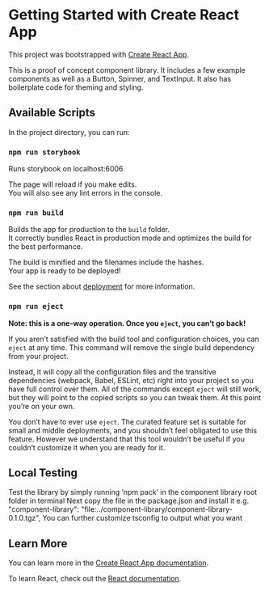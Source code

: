 # Getting Started with Create React App

This project was bootstrapped with [Create React App](https://github.com/facebook/create-react-app).

This is a proof of concept component library. It includes a few example components as well as a Button, Spinner, and TextInput.
It also has boilerplate code for theming and styling.

## Available Scripts

In the project directory, you can run:

### `npm run storybook`

Runs storybook on localhost:6006 

The page will reload if you make edits.\
You will also see any lint errors in the console.

### `npm run build`

Builds the app for production to the `build` folder.\
It correctly bundles React in production mode and optimizes the build for the best performance.

The build is minified and the filenames include the hashes.\
Your app is ready to be deployed!

See the section about [deployment](https://facebook.github.io/create-react-app/docs/deployment) for more information.

### `npm run eject`

**Note: this is a one-way operation. Once you `eject`, you can’t go back!**

If you aren’t satisfied with the build tool and configuration choices, you can `eject` at any time. This command will remove the single build dependency from your project.

Instead, it will copy all the configuration files and the transitive dependencies (webpack, Babel, ESLint, etc) right into your project so you have full control over them. All of the commands except `eject` will still work, but they will point to the copied scripts so you can tweak them. At this point you’re on your own.

You don’t have to ever use `eject`. The curated feature set is suitable for small and middle deployments, and you shouldn’t feel obligated to use this feature. However we understand that this tool wouldn’t be useful if you couldn’t customize it when you are ready for it.

## Local Testing
Test the library by simply running ‘npm pack’ in the component library root folder in terminal
Next copy the file in the package.json and install it 
e.g. "component-library": "file:../component-library/component-library-0.1.0.tgz",
You can further customize tsconfig to output what you want

## Learn More

You can learn more in the [Create React App documentation](https://facebook.github.io/create-react-app/docs/getting-started).

To learn React, check out the [React documentation](https://reactjs.org/).
